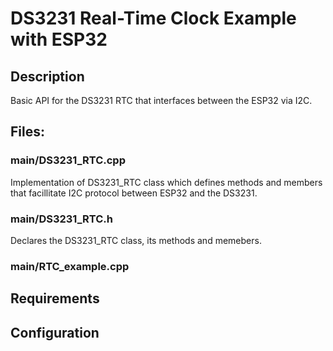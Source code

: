 # DS3231 Real-Time Clock Example with ESP32 

## Description

Basic API for the DS3231 RTC that interfaces between the ESP32 via I2C. 

## Files:

### main/DS3231\_RTC.cpp

Implementation of DS3231\_RTC class which defines methods and members that facillitate I2C protocol between ESP32 and the DS3231.

### main/DS3231\_RTC.h

Declares the DS3231\_RTC class, its methods and memebers.

### main/RTC\_example.cpp

## Requirements

## Configuration

